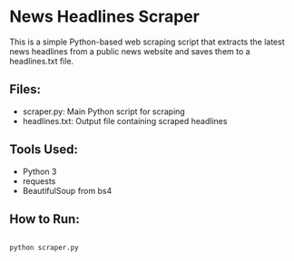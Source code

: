 #  News Headlines Scraper

This is a simple Python-based web scraping script that extracts the latest news headlines from a public news website and saves them to a headlines.txt file.

## Files:
- scraper.py: Main Python script for scraping
- headlines.txt: Output file containing scraped headlines

## Tools Used:
- Python 3
- requests
- BeautifulSoup from bs4

## How to Run:
```bash

python scraper.py
